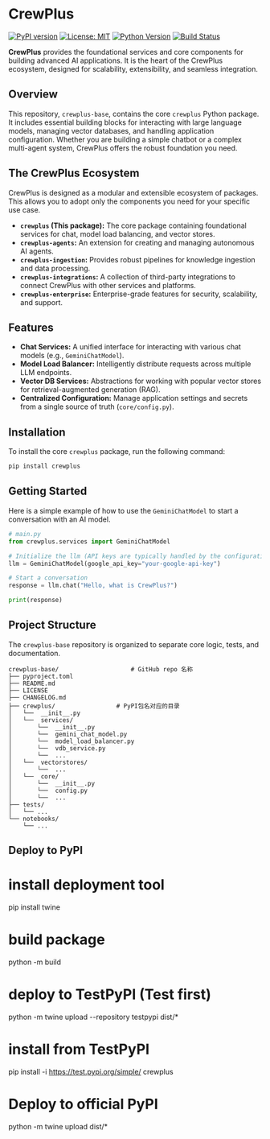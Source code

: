 # CrewPlus

[![PyPI version](https://badge.fury.io/py/crewplus.svg)](https://badge.fury.io/py/crewplus)
[![License: MIT](https://img.shields.io/badge/License-MIT-yellow.svg)](https://opensource.org/licenses/MIT)
[![Python Version](https://img.shields.io/pypi/pyversions/crewplus.svg)](https://pypi.org/project/crewplus)
[![Build Status](https://img.shields.io/travis/com/your-org/crewplus-base.svg)](https://travis-ci.com/your-org/crewplus-base)

**CrewPlus** provides the foundational services and core components for building advanced AI applications. It is the heart of the CrewPlus ecosystem, designed for scalability, extensibility, and seamless integration.

## Overview

This repository, `crewplus-base`, contains the core `crewplus` Python package. It includes essential building blocks for interacting with large language models, managing vector databases, and handling application configuration. Whether you are building a simple chatbot or a complex multi-agent system, CrewPlus offers the robust foundation you need.

## The CrewPlus Ecosystem

CrewPlus is designed as a modular and extensible ecosystem of packages. This allows you to adopt only the components you need for your specific use case.

-   **`crewplus` (This package):** The core package containing foundational services for chat, model load balancing, and vector stores.
-   **`crewplus-agents`:** An extension for creating and managing autonomous AI agents.
-   **`crewplus-ingestion`:** Provides robust pipelines for knowledge ingestion and data processing.
-   **`crewplus-integrations`:** A collection of third-party integrations to connect CrewPlus with other services and platforms.
-   **`crewplus-enterprise`:** Enterprise-grade features for security, scalability, and support.

## Features

-   **Chat Services:** A unified interface for interacting with various chat models (e.g., `GeminiChatModel`).
-   **Model Load Balancer:** Intelligently distribute requests across multiple LLM endpoints.
-   **Vector DB Services:** Abstractions for working with popular vector stores for retrieval-augmented generation (RAG).
-   **Centralized Configuration:** Manage application settings and secrets from a single source of truth (`core/config.py`).

## Installation

To install the core `crewplus` package, run the following command:

```bash
pip install crewplus
```

## Getting Started

Here is a simple example of how to use the `GeminiChatModel` to start a conversation with an AI model.

```python
# main.py
from crewplus.services import GeminiChatModel

# Initialize the llm (API keys are typically handled by the configuration module)
llm = GeminiChatModel(google_api_key="your-google-api-key")

# Start a conversation
response = llm.chat("Hello, what is CrewPlus?")

print(response)
```

## Project Structure

The `crewplus-base` repository is organized to separate core logic, tests, and documentation. 

```
crewplus-base/                    # GitHub repo 名称
├── pyproject.toml
├── README.md
├── LICENSE
├── CHANGELOG.md
├── crewplus/                 # PyPI包名对应的目录
│   └──  __init__.py
│   └──  services/
│       └──  __init__.py
│       └──  gemini_chat_model.py
│       └──  model_load_balancer.py
│       └──  vdb_service.py
│       └──  ...
│   └──  vectorstores/
│       └──  ...
│   └──  core/
│       └──  __init__.py
│       └──  config.py
│       └──  ...
├── tests/
│   └── ...
└── notebooks/
    └── ...

```

## Deploy to PyPI
# install deployment tool
pip install twine

# build package
python -m build

# deploy to TestPyPI (Test first)
python -m twine upload --repository testpypi dist/*

# install from TestPyPI 
pip install -i https://test.pypi.org/simple/ crewplus

# Deploy to official PyPI
python -m twine upload dist/*